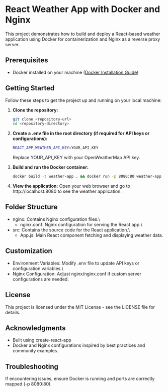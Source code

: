 # React Weather App with Docker and Nginx

This project demonstrates how to build and deploy a React-based weather application using Docker for containerization and Nginx as a reverse proxy server.

## Prerequisites

- Docker installed on your machine ([Docker Installation Guide](https://docs.docker.com/get-docker/))

## Getting Started

Follow these steps to get the project up and running on your local machine:

1. **Clone the repository:**

   ```bash
   git clone <repository-url>
   cd <repository-directory>
2. **Create a .env file in the root directory (if required for API keys or configurations):**

    ```bash
    REACT_APP_WEATHER_API_KEY=YOUR_API_KEY
    ```
    Replace YOUR_API_KEY with your OpenWeatherMap API key.
3. **Build and run the Docker container:**
    ```bash
    docker build -t weather-app . && docker run -p 8080:80 weather-app
    ```
4. **View the application:**
    Open your web browser and go to http://localhost:8080 to see the weather application.


## Folder Structure
- nginx: Contains Nginx configuration files.\
    - nginx.conf: Nginx configuration for serving the React app.\
- src: Contains the source code for the React application.\
    -  App.js: Main React component fetching and displaying weather data.

## Customization
- Environment Variables: Modify .env file to update API keys or configuration variables.\
- Nginx Configuration: Adjust nginx/nginx.conf if custom server configurations are needed.

## License
This project is licensed under the MIT License - see the LICENSE file for details.

## Acknowledgments
- Built using create-react-app
- Docker and Nginx configurations inspired by best practices and community examples.

## Troubleshooting
If encountering issues, ensure Docker is running and ports are correctly mapped (-p 8080:80).

